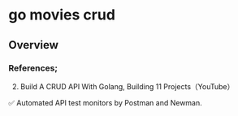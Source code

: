 # go movies crud

## Overview

### References;
2. Build A CRUD API With Golang, Building 11 Projects（YouTube）

✅ Automated API test monitors by Postman and Newman.
